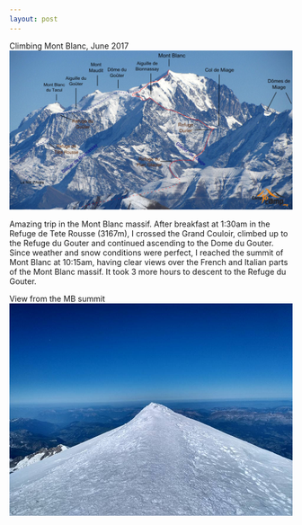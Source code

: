 ```yaml
---
layout: post
---
```

Climbing Mont Blanc, June 2017
<img src="/images/MontBlanc02.jpg">

Amazing trip in the Mont Blanc massif. After breakfast at 1:30am in 
the Refuge de Tete Rousse (3167m), I crossed the Grand Couloir, climbed up to the Refuge du Gouter and continued 
ascending to the Dome du Gouter. Since weather and snow conditions were perfect, I reached the summit of Mont Blanc at 10:15am, 
having clear views over the French and Italian parts of the Mont Blanc massif. It took 3 more hours to descent to the 
Refuge du Gouter.

View from the MB summit
<img src="/images/MontBlanc01.jpg">
